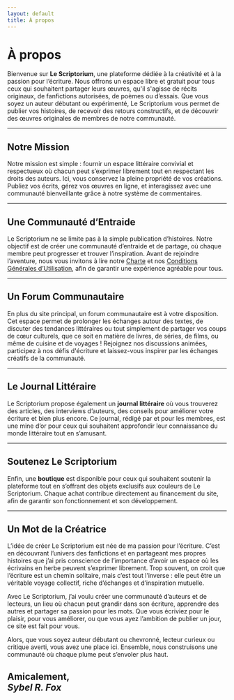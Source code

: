```yaml
---
layout: default
title: À propos
---
```


# À propos

Bienvenue sur **Le Scriptorium**, une plateforme dédiée à la créativité et à la passion pour l’écriture. Nous offrons un espace libre et gratuit pour tous ceux qui souhaitent partager leurs œuvres, qu'il s'agisse de récits originaux, de fanfictions autorisées, de poèmes ou d’essais. Que vous soyez un auteur débutant ou expérimenté, Le Scriptorium vous permet de publier vos histoires, de recevoir des retours constructifs, et de découvrir des œuvres originales de membres de notre communauté.

---

## Notre Mission

Notre mission est simple : fournir un espace littéraire convivial et respectueux où chacun peut s’exprimer librement tout en respectant les droits des auteurs. Ici, vous conservez la pleine propriété de vos créations. Publiez vos écrits, gérez vos œuvres en ligne, et interagissez avec une communauté bienveillante grâce à notre système de commentaires.

---
 
## Une Communauté d’Entraide

Le Scriptorium ne se limite pas à la simple publication d’histoires. Notre objectif est de créer une communauté d’entraide et de partage, où chaque membre peut progresser et trouver l’inspiration. Avant de rejoindre l’aventure, nous vous invitons à lire notre [Charte](pages/charte.html) et nos [Conditions Générales d’Utilisation](conditions-generales.html), afin de garantir une expérience agréable pour tous.

---

## Un Forum Communautaire

En plus du site principal, un forum communautaire est à votre disposition. Cet espace permet de prolonger les échanges autour des textes, de discuter des tendances littéraires ou tout simplement de partager vos coups de cœur culturels, que ce soit en matière de livres, de séries, de films, ou même de cuisine et de voyages ! Rejoignez nos discussions animées, participez à nos défis d'écriture et laissez-vous inspirer par les échanges créatifs de la communauté.

---

## Le Journal Littéraire

Le Scriptorium propose également un **journal littéraire** où vous trouverez des articles, des interviews d’auteurs, des conseils pour améliorer votre écriture et bien plus encore. Ce journal, rédigé par et pour les membres, est une mine d’or pour ceux qui souhaitent approfondir leur connaissance du monde littéraire tout en s’amusant.

---

## Soutenez Le Scriptorium

Enfin, une **boutique** est disponible pour ceux qui souhaitent soutenir la plateforme tout en s’offrant des objets exclusifs aux couleurs de Le Scriptorium. Chaque achat contribue directement au financement du site, afin de garantir son fonctionnement et son développement.

---

## Un Mot de la Créatrice

L’idée de créer Le Scriptorium est née de ma passion pour l’écriture. C’est en découvrant l’univers des fanfictions et en partageant mes propres histoires que j’ai pris conscience de l’importance d’avoir un espace où les écrivains en herbe peuvent s’exprimer librement. Trop souvent, on croit que l’écriture est un chemin solitaire, mais c’est tout l’inverse : elle peut être un véritable voyage collectif, riche d’échanges et d’inspiration mutuelle.

Avec Le Scriptorium, j’ai voulu créer une communauté d’auteurs et de lecteurs, un lieu où chacun peut grandir dans son écriture, apprendre des autres et partager sa passion pour les mots. Que vous écriviez pour le plaisir, pour vous améliorer, ou que vous ayez l’ambition de publier un jour, ce site est fait pour vous.

Alors, que vous soyez auteur débutant ou chevronné, lecteur curieux ou critique averti, vous avez une place ici. Ensemble, nous construisons une communauté où chaque plume peut s’envoler plus haut.

**Amicalement,**  
*Sybel R. Fox*
---
